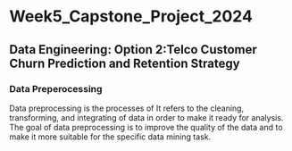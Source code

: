 # Week5_Capstone_Project_2024
## Data Engineering: Option 2:Telco Customer Churn Prediction and Retention Strategy 
### Data Preperocessing
Data preprocessing is the processes of It refers to the cleaning, transforming, and integrating of data in order to make it ready for analysis. The goal of data preprocessing is to improve the quality of the data and to make it more suitable for the specific data mining task.
